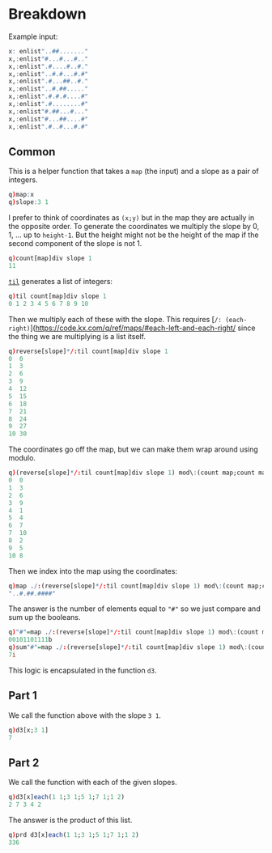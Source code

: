 # Breakdown
Example input:
```q
x: enlist"..##......."
x,:enlist"#...#...#.."
x,:enlist".#....#..#."
x,:enlist"..#.#...#.#"
x,:enlist".#...##..#."
x,:enlist"..#.##....."
x,:enlist".#.#.#....#"
x,:enlist".#........#"
x,:enlist"#.##...#..."
x,:enlist"#...##....#"
x,:enlist".#..#...#.#"
```

## Common
This is a helper function that takes a `map` (the input) and a slope as a pair of integers.
```q
q)map:x
q)slope:3 1
```
I prefer to think of coordinates as `(x;y)` but in the map they are actually in the opposite order.
To generate the coordinates we multiply the slope by 0, 1, ... up to `height-1`. But the height
might not be the height of the map if the second component of the slope is not 1.
```q
q)count[map]div slope 1
11
```
[`til`](https://code.kx.com/q/ref/til/) generates a list of integers:
```q
q)til count[map]div slope 1
0 1 2 3 4 5 6 7 8 9 10
```
Then we multiply each of these with the slope. This requires
[`/: (each-right)`](https://code.kx.com/q/ref/maps/#each-left-and-each-right/ since the thing we
are multiplying is a list itself.
```q
q)reverse[slope]*/:til count[map]div slope 1
0  0
1  3
2  6
3  9
4  12
5  15
6  18
7  21
8  24
9  27
10 30
```
The coordinates go off the map, but we can make them wrap around using modulo.
```q
q)(reverse[slope]*/:til count[map]div slope 1) mod\:(count map;count map 0)
0  0
1  3
2  6
3  9
4  1
5  4
6  7
7  10
8  2
9  5
10 8
```
Then we index into the map using the coordinates:
```q
q)map ./:(reverse[slope]*/:til count[map]div slope 1) mod\:(count map;count map 0)
"..#.##.####"
```
The answer is the number of elements equal to `"#"` so we just compare and sum up the booleans.
```q
q)"#"=map ./:(reverse[slope]*/:til count[map]div slope 1) mod\:(count map;count map 0)
00101101111b
q)sum"#"=map ./:(reverse[slope]*/:til count[map]div slope 1) mod\:(count map;count map 0)
7i
```
This logic is encapsulated in the function `d3`.

## Part 1
We call the function above with the slope `3 1`.
```q
q)d3[x;3 1]
7
```

## Part 2
We call the function with each of the given slopes.
```q
q)d3[x]each(1 1;3 1;5 1;7 1;1 2)
2 7 3 4 2
```
The answer is the product of this list.
```q
q)prd d3[x]each(1 1;3 1;5 1;7 1;1 2)
336
```
